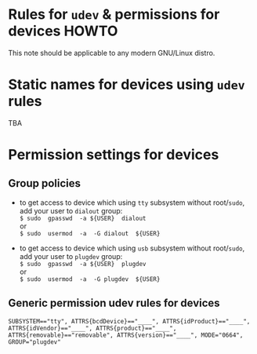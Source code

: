 # Rules for `udev` & permissions for devices HOWTO

This note should be applicable to any modern GNU/Linux distro.


# Static names for devices using `udev` rules

TBA




# Permission settings for devices


## Group policies

- to get access to device which using `tty` subsystem without root/`sudo`, add your user to `dialout` group:  
`$ sudo  gpasswd  -a ${USER}  dialout`  
or  
`$ sudo  usermod  -a  -G dialout  ${USER}`

- to get access to device which using `usb` subsystem without root/`sudo`, add your user to `plugdev` group:  
`$ sudo  gpasswd  -a ${USER}  plugdev`  
or  
`$ sudo  usermod  -a  -G plugdev  ${USER}`


## Generic permission udev rules for devices

`SUBSYSTEM=="tty", ATTRS{bcdDevice}=="____", ATTRS{idProduct}=="____", ATTRS{idVendor}=="____", ATTRS{product}=="____", ATTRS{removable}=="removable", ATTRS{version}=="____", MODE="0664", GROUP="plugdev"`


